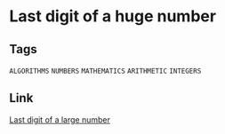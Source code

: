 # Last digit of a huge number

## Tags

`ALGORITHMS` `NUMBERS` `MATHEMATICS` `ARITHMETIC` `INTEGERS`

## Link

[Last digit of a large number](https://www.codewars.com/kata/5518a860a73e708c0a000027)